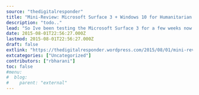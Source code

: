 ```yaml
---
source: "thedigitalresponder"
title: "Mini-Review: Microsoft Surface 3 + Windows 10 for Humanitarian Response"
description: "todo.."
lead: "So Ive been testing the Microsoft Surface 3 for a few weeks now as a potential deployment laptop for NGOs and humanitarian responders who may find themselves headed into emergencies, ICT4D or other similar scenarios. The need for computing in remote areas is increasing, and being able to get a good solution in the field []"
date: 2015-08-01T22:56:27.000Z
lastmod: 2015-08-01T22:56:27.000Z
draft: false
extlink: "https://thedigitalresponder.wordpress.com/2015/08/01/mini-review-microsoft-surface-3-windows-10-for-humanitarian-response/"
extcategories: ["Uncategorized"]
contributors: ["rbharani"]
toc: false
#menu:
#  blog:
#    parent: "external"
---
```

